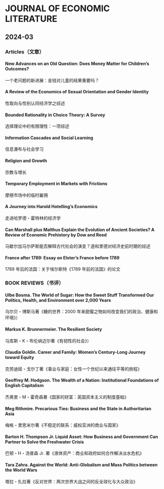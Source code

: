 # JOURNAL OF ECONOMIC LITERATURE

## 2024-03

### Articles（文章）

#### New Advances on an Old Question: Does Money Matter for Children’s Outcomes? 
一个老问题的新进展：金钱对儿童的结果重要吗？

#### A Review of the Economics of Sexual Orientation and Gender Identity
性取向与性别认同经济学之综述

#### Bounded Rationality in Choice Theory: A Survey
选择理论中的有限理性：一项综述

#### Information Cascades and Social Learning
信息瀑布与社会学习

#### Religion and Growth
宗教与增长

#### Temporary Employment in Markets with Frictions
摩擦市场中的临时雇佣

#### A Journey into Harold Hotelling’s Economics
走进哈罗德・霍特林的经济学

#### Can Marshall plus Malthus Explain the Evolution of Ancient Societies? A Review of Economic Prehistory by Dow and Reed
马歇尔加马尔萨斯能否解释古代社会的演变？道和里德对经济史前时期的综述

#### France after 1789: Essay on Elster’s France before 1789
1789 年后的法国：关于埃尔斯特《1789 年前的法国》的论文

### BOOK REVIEWS（书评）

#### Ulbe Bosma. The World of Sugar: How the Sweet Stuff Transformed Our Politics, Health, and Environment over 2,000 Years
乌尔贝・博斯马著《糖的世界：2000 年来甜蜜之物如何改变我们的政治、健康和环境》）

#### Markus K. Brunnermeier. The Resilient Society
马库斯・K・布伦纳迈尔著《有韧性的社会》）

#### Claudia Goldin. Career and Family: Women’s Century-Long Journey toward Equity
克劳迪娅・戈尔丁著《事业与家庭：女性一个世纪以来通往平等的旅程》

#### Geoffrey M. Hodgson. The Wealth of a Nation: Institutional Foundations of English Capitalism
杰弗里・M・霍奇森著《国家的财富：英国资本主义的制度基础》

#### Meg Rithmire. Precarious Ties: Business and the State in Authoritarian Asia
梅格・里思米尔著《不稳定的联系：威权亚洲的商业与国家》

#### Barton H. Thompson Jr. Liquid Asset: How Business and Government Can Partner to Solve the Freshwater Crisis
巴顿・H・汤普森 Jr. 著《液体资产：商业和政府如何合作解决淡水危机》

#### Tara Zahra. Against the World: Anti-Globalism and Mass Politics between the World Wars
塔拉・扎拉著《反对世界：两次世界大战之间的反全球化与大众政治》
